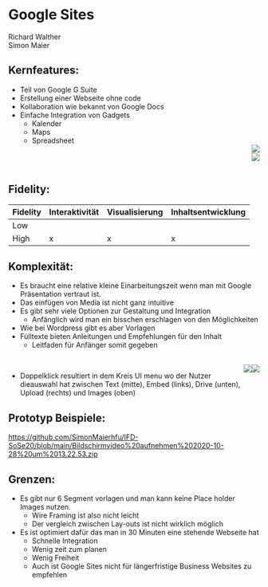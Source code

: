 # Google Sites 
Richard Walther</br> 
Simon Maier

## Kernfeatures:
* Teil von Google G Suite
* Erstellung einer Webseite ohne code 
* Kollaboration wie bekannt von Google Docs
* Einfache Integration von Gadgets
  * Kalender
  * Maps
  * Spreadsheet
  </br><img style="float:right" src="https://raw.githubusercontent.com/SimonMaierhfu/IFD-SoSe20/main/page3.png">
</br><img style="float:right" src="https://raw.githubusercontent.com/SimonMaierhfu/IFD-SoSe20/main/page4.png">
</br>

## Fidelity:

|Fidelity   | Interaktivität  | Visualisierung  | Inhaltsentwicklung   |
|---|---|---|---|
| Low  |   |   |   |
| High  | x  | x  |  x |
## Komplexität:
* Es braucht eine relative kleine Einarbeitungszeit wenn man mit Google Präsentation vertraut ist.
* Das einfügen von Media ist nicht ganz intuitive
* Es gibt sehr viele Optionen zur Gestaltung und Integration
  * Anfänglich wird man ein bisschen erschlagen von den Möglichkeiten
* Wie bei Wordpress gibt es aber Vorlagen
* Fülltexte bieten Anleitungen und Empfehlungen für den Inhalt
  * Leitfaden für Anfänger somit gegeben
<br/>
<img style="float:right" src="https://raw.githubusercontent.com/SimonMaierhfu/IFD-SoSe20/main/page6.1.png">
<img style="float:right" src="https://raw.githubusercontent.com/SimonMaierhfu/IFD-SoSe20/main/page6.2png.png">

* Doppelklick resultiert in dem Kreis UI menu wo der Nutzer dieauswahl hat zwischen Text (mitte), Embed (links), Drive (unten), Upload (rechts) und Images (oben) 

## Prototyp Beispiele:
<https://github.com/SimonMaierhfu/IFD-SoSe20/blob/main/Bildschirmvideo%20aufnehmen%202020-10-28%20um%2013.22.53.zip>


## Grenzen:
* Es gibt nur 6 Segment vorlagen und man kann keine Place holder Images nutzen.
  * Wire Framing ist also nicht leicht
  * Der vergleich zwischen Lay-outs ist nicht wirklich möglich
* Es ist optimiert dafür das man in 30 Minuten eine stehende Webseite hat
  * Schnelle Integration 
  * Wenig zeit zum planen
  * Wenig Freiheit
  * Auch ist Google Sites nicht für längerfristige Business Websites zu empfehlen 



